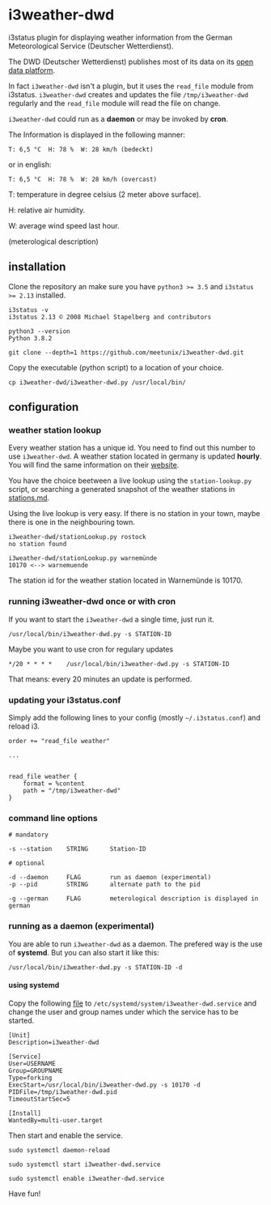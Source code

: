 # i3weather-dwd

i3status plugin for displaying weather information from the German Meteorological
Service (Deutscher Wetterdienst). 

The DWD (Deutscher Wetterdienst) publishes most of its data on its
[open data platform](https://www.dwd.de/DE/leistungen/opendata/opendata.html).

In fact `i3weather-dwd` isn't a plugin, but it uses the `read_file` module from i3status.
`i3weather-dwd` creates and updates the file `/tmp/i3weather-dwd` regularly and the
`read_file` module will read the file on change.

`i3weather-dwd` could run as a **daemon** or may be invoked by **cron**.

The Information is displayed in the following manner:

    T: 6,5 °C  H: 78 %  W: 28 km/h (bedeckt)

or in english:

    T: 6,5 °C  H: 78 %  W: 28 km/h (overcast)




T: temperature in degree celsius (2 meter above surface). 

H: relative air humidity.

W: average wind speed last hour.

(meterological description)


## installation

Clone the repository an make sure you have `python3 >= 3.5` and `i3status >= 2.13` installed.


    i3status -v
    i3status 2.13 © 2008 Michael Stapelberg and contributors
    
    python3 --version
    Python 3.8.2

    git clone --depth=1 https://github.com/meetunix/i3weather-dwd.git


Copy the executable (python script) to a location of your choice.


    cp i3weather-dwd/i3weather-dwd.py /usr/local/bin/


## configuration

### weather station lookup

Every weather station has a unique id. You need to find out this number to use
`i3weather-dwd`. A weather station located in germany is updated **hourly**. You will
find the same information on their
[website](https://www.dwd.de/DE/wetter/wetterundklima_vorort/mecklenburg-vorpommern/warnemuende/_node.html).


You have the choice beetween a live lookup using the `station-lookup.py` script, or
searching a generated snapshot of the weather stations in [stations.md](stations.md).


Using the live lookup is very easy. If there is no station in your town, maybe there is
one in the neighbouring town.

    i3weather-dwd/stationLookup.py rostock
    no station found
    
    i3weather-dwd/stationLookup.py warnemünde
    10170 <--> warnemuende

The station id for the weather station located in Warnemünde is 10170.


### running i3weather-dwd once or with cron 

If you want to start the `i3weather-dwd` a single time, just run it.

    /usr/local/bin/i3weather-dwd.py -s STATION-ID


Maybe you want to use cron for regulary updates

    */20 * * * *    /usr/local/bin/i3weather-dwd.py -s STATION-ID

That means: every 20 minutes an update is performed.



### updating your i3status.conf

Simply add the following lines to your config (mostly `~/.i3status.conf`) and reload i3.

    order += "read_file weather"

    ...


    read_file weather {
        format = %content
        path = "/tmp/i3weather-dwd"
    }


### command line options
    
    # mandatory

    -s --station    STRING      Station-ID

    # optional

    -d --daemon     FLAG        run as daemon (experimental)
    -p --pid        STRING      alternate path to the pid

    -g --german     FLAG        meterological description is displayed in german

### running as a daemon (experimental)

You are able to run `i3weather-dwd` as a daemon. The prefered way is the use
of **systemd**. But you can also start it like this:

    /usr/local/bin/i3weather-dwd.py -s STATION-ID -d
    

#### using systemd

Copy the following [file](contrib/i3weather-dwd.service) to
`/etc/systemd/system/i3weather-dwd.service` and change the user and group names under
which the service has to be started.

    [Unit]
    Description=i3weather-dwd

    [Service]
    User=USERNAME
    Group=GROUPNAME
    Type=forking
    ExecStart=/usr/local/bin/i3weather-dwd.py -s 10170 -d
    PIDFile=/tmp/i3weather-dwd.pid
    TimeoutStartSec=5

    [Install]
    WantedBy=multi-user.target

Then start and enable the service.


    sudo systemctl daemon-reload
    
    sudo systemctl start i3weather-dwd.service
    
    sudo systemctl enable i3weather-dwd.service

Have fun!
